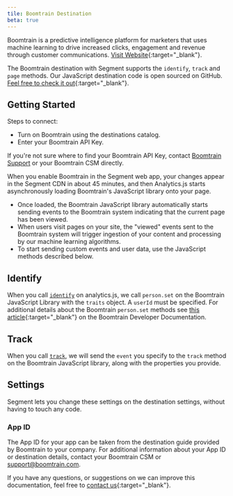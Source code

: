 ```yaml
---
tile: Boomtrain Destination
beta: true
---
```


Boomtrain is a predictive intelligence platform for marketers that uses machine learning to drive increased clicks, engagement and revenue through customer communications. [Visit Website](http://boomtrain.com){:target="_blank"}.

The Boomtrain destination with Segment supports the `identify`, `track` and `page` methods.  Our JavaScript destination code is open sourced on GitHub. [Feel free to check it out](https://github.com/boomtrain/segmentio_integration){:target="_blank"}.

## Getting Started


Steps to connect:
 - Turn on Boomtrain using the destinations catalog.
 - Enter your Boomtrain API Key.

If you're not sure where to find your Boomtrain API Key, contact [Boomtrain Support](mailto:support@boomtrain.com) or your Boomtrain CSM directly.

When you enable Boomtrain in the Segment web app, your changes appear in the Segment CDN in about 45 minutes, and then Analytics.js starts asynchronously loading Boomtrain's JavaScript library onto your page.
- Once loaded, the Boomtrain JavaScript library automatically starts sending events to the Boomtrain system indicating that the current page has been viewed.
- When users visit pages on your site, the "viewed" events sent to the Boomtrain system will trigger ingestion of your content and processing by our machine learning algorithms.
- To start sending custom events and user data, use the JavaScript methods described below.

## Identify

When you call [`identify`](/docs/connections/spec/identify/) on analytics.js, we call `person.set` on the Boomtrain JavaScript Library with the `traits` object. A `userId` must be specified.  For additional details about the Boomtrain `person.set` methods see [this article](https://boomtrain.readme.io/docs/set){:target="_blank"} on the Boomtrain Developer Documentation.

## Track

When you call [`track`](/docs/connections/spec/track/), we will send the `event` you specify to the `track` method on the Boomtrain JavaScript library, along with the properties you provide.

## Settings

Segment lets you change these settings on the destination settings, without having to touch any code.

### App ID
The App ID for your app can be taken from the destination guide provided by Boomtrain to your company.  For additional information about your App ID or destination details, contact your Boomtrain CSM or [support@boomtrain.com](mailto:support@boomtrain.com).


If you have any questions, or suggestions on we can improve this documentation, feel free to [contact us](http://boomtrain.com/contact/){:target="_blank"}.
